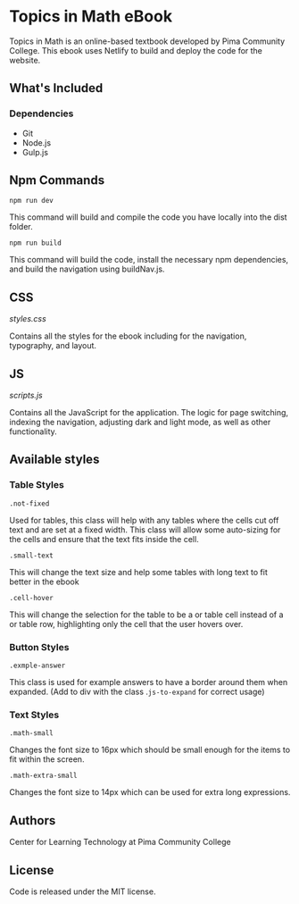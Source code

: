 # Topics in Math eBook 

Topics in Math is an online-based textbook developed by Pima Community College. This ebook uses
Netlify to build and deploy the code for the website. 


## What's Included

### Dependencies 
- Git
- Node.js
- Gulp.js

## Npm Commands

`npm run dev`

This command will build and compile the code you have locally into the dist folder.

`npm run build`

This command will build the code, install the necessary npm dependencies, and build the navigation using buildNav.js.

## CSS

*styles.css*

Contains all the styles for the ebook including for the navigation, typography, and layout.

## JS

*scripts.js*

Contains all the JavaScript for the application. The logic for page switching, indexing the navigation, adjusting dark and light mode, as well as other functionality.

## Available styles

### Table Styles 

`.not-fixed`

Used for tables, this class will help with any tables where the cells cut off text and are set at a fixed width. This class will allow some auto-sizing for the cells and ensure that the text fits inside the cell.

`.small-text`

This will change the text size and help some tables with long text to fit better in the ebook

`.cell-hover`

This will change the selection for the table to be a <td> or table cell instead of a <tr> or table row, highlighting only the cell that the user hovers over.

### Button Styles

`.exmple-answer`

This class is used for example answers to have a border around them when expanded. (Add to div with the class .`js-to-expand` for correct usage)

### Text Styles 

`.math-small`

Changes the font size to 16px which should be small enough for the items to fit within the screen.

`.math-extra-small`

Changes the font size to 14px which can be used for extra long expressions.

## Authors

Center for Learning Technology at Pima Community College

## License

Code is released under the MIT license.